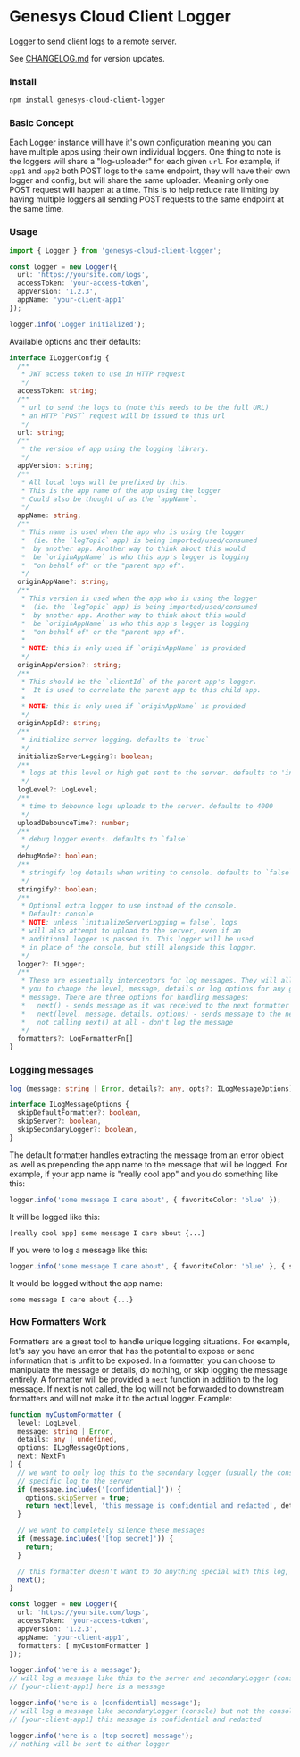 # Genesys Cloud Client Logger
Logger to send client logs to a remote server.

See [CHANGELOG.md](CHANGELOG.md) for version updates.

### Install

``` sh
npm install genesys-cloud-client-logger
```

### Basic Concept
Each Logger instance will have it's own configuration meaning you can have multiple apps using their own individual loggers. One thing to note is the loggers
will share a "log-uploader" for each given `url`. For example, if `app1` and `app2` both POST logs to the same endpoint, they will have their own logger and
config, but will share the same uploader. Meaning only one POST request will happen at a time. This is to help reduce rate limiting by having multiple loggers
all sending POST requests to the same endpoint at the same time.


### Usage
``` ts
import { Logger } from 'genesys-cloud-client-logger';

const logger = new Logger({
  url: 'https://yoursite.com/logs',
  accessToken: 'your-access-token',
  appVersion: '1.2.3',
  appName: 'your-client-app1'
});

logger.info('Logger initialized');
```

Available options and their defaults:

``` ts
interface ILoggerConfig {
  /**
   * JWT access token to use in HTTP request
   */
  accessToken: string;
  /**
   * url to send the logs to (note this needs to be the full URL)
   * an HTTP `POST` request will be issued to this url
   */
  url: string;
  /**
   * the version of app using the logging library.
   */
  appVersion: string;
  /**
   * All local logs will be prefixed by this.
   * This is the app name of the app using the logger
   * Could also be thought of as the `appName`.
   */
  appName: string;
  /**
   * This name is used when the app who is using the logger
   *  (ie. the `logTopic` app) is being imported/used/consumed
   *  by another app. Another way to think about this would
   *  be `originAppName` is who this app's logger is logging
   *  "on behalf of" or the "parent app of".
   */
  originAppName?: string;
  /**
   * This version is used when the app who is using the logger
   *  (ie. the `logTopic` app) is being imported/used/consumed
   *  by another app. Another way to think about this would
   *  be `originAppName` is who this app's logger is logging
   *  "on behalf of" or the "parent app of".
   *
   * NOTE: this is only used if `originAppName` is provided
   */
  originAppVersion?: string;
  /**
   * This should be the `clientId` of the parent app's logger.
   *  It is used to correlate the parent app to this child app.
   *
   * NOTE: this is only used if `originAppName` is provided
   */
  originAppId?: string;
  /**
   * initialize server logging. defaults to `true`
   */
  initializeServerLogging?: boolean;
  /**
   * logs at this level or high get sent to the server. defaults to 'info'
   */
  logLevel?: LogLevel;
  /**
   * time to debounce logs uploads to the server. defaults to 4000
   */
  uploadDebounceTime?: number;
  /**
   * debug logger events. defaults to `false`
   */
  debugMode?: boolean;
  /**
   * stringify log details when writing to console. defaults to `false`
   */
  stringify?: boolean;
  /**
   * Optional extra logger to use instead of the console.
   * Default: console
   * NOTE: unless `initializeServerLogging = false`, logs
   * will also attempt to upload to the server, even if an
   * additional logger is passed in. This logger will be used
   * in place of the console, but still alongside this logger.
   */
  logger?: ILogger;
  /**
   * These are essentially interceptors for log messages. They will allow
   * you to change the level, message, details or log options for any given
   * message. There are three options for handling messages:
   *   next() - sends message as it was received to the next formatter
   *   next(level, message, details, options) - sends message to the next formatter with the specified params
   *   not calling next() at all - don't log the message
   */
  formatters?: LogFormatterFn[]
}
```

### Logging messages
``` ts
log (message: string | Error, details?: any, opts?: ILogMessageOptions): void;

interface ILogMessageOptions {
  skipDefaultFormatter?: boolean,
  skipServer?: boolean,
  skipSecondaryLogger?: boolean,
}
```
The default formatter handles extracting the message from an error object as well as prepending the app name to the
message that will be logged. For example, if your app name is "really cool app" and you do something like this:
``` ts
logger.info('some message I care about', { favoriteColor: 'blue' });
```
It will be logged like this:
```
[really cool app] some message I care about {...}
```
If you were to log a message like this:
```ts
logger.info('some message I care about', { favoriteColor: 'blue' }, { skipDefaultFormatter: true });
```
It would be logged without the app name:
```
some message I care about {...}
```


### How Formatters Work
Formatters are a great tool to handle unique logging situations. For example, let's say
you have an error that has the potential to expose or send information that is unfit to
be exposed. In a formatter, you can choose to manipulate the message or details, do 
nothing, or skip logging the message entirely. A formatter will be provided a `next` 
function in addition to the log message. If next is not called, the log will not be forwarded
to downstream formatters and will not make it to the actual logger. Example:

``` ts
function myCustomFormatter (
  level: LogLevel,
  message: string | Error,
  details: any | undefined,
  options: ILogMessageOptions,
  next: NextFn
) {
  // we want to only log this to the secondary logger (usually the console) and not send this 
  // specific log to the server
  if (message.includes('[confidential]')) {
    options.skipServer = true;
    return next(level, 'this message is confidential and redacted', details, options);
  }

  // we want to completely silence these messages
  if (message.includes('[top secret]')) {
    return;
  }

  // this formatter doesn't want to do anything special with this log, send it to the next formatter
  next();
}

const logger = new Logger({
  url: 'https://yoursite.com/logs',
  accessToken: 'your-access-token',
  appVersion: '1.2.3',
  appName: 'your-client-app1',
  formatters: [ myCustomFormatter ]
});

logger.info('here is a message');
// will log a message like this to the server and secondaryLogger (console)
// [your-client-app1] here is a message

logger.info('here is a [confidential] message');
// will log a message like secondaryLogger (console) but not the console
// [your-client-app1] this message is confidential and redacted

logger.info('here is a [top secret] message');
// nothing will be sent to either logger
```